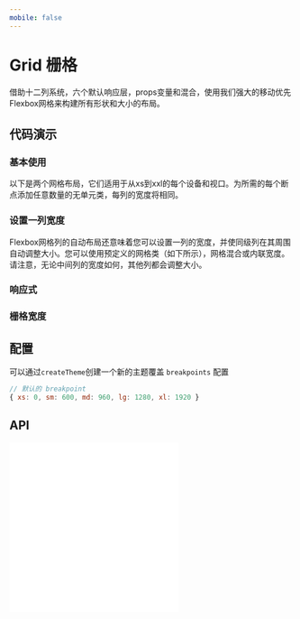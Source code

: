 ```yaml
---
mobile: false
---
```



# Grid 栅格

借助十二列系统，六个默认响应层，props变量和混合，使用我们强大的移动优先Flexbox网格来构建所有形状和大小的布局。


## 代码演示

### 基本使用

以下是两个网格布局，它们适用于从xs到xxl的每个设备和视口。为所需的每个断点添加任意数量的无单元类，每列的宽度将相同。

<code src="../../packages/wonder-ui/src/Row/demo/demo1.tsx"></code>

### 设置一列宽度

Flexbox网格列的自动布局还意味着您可以设置一列的宽度，并使同级列在其周围自动调整大小。您可以使用预定义的网格类（如下所示），网格混合或内联宽度。请注意，无论中间列的宽度如何，其他列都会调整大小。

<code src="../../packages/wonder-ui/src/Row/demo/demo2.tsx"></code>

### 响应式

<code src="../../packages/wonder-ui/src/Row/demo/demo3.tsx"></code>

### 栅格宽度

<code src="../../packages/wonder-ui/src/Row/demo/demo-row-cols-auto.tsx"></code>

<code src="../../packages/wonder-ui/src/Row/demo/demo-row-cols-width.tsx"></code>

<code src="../../packages/wonder-ui/src/Row/demo/demo-col-width.tsx"></code>
## 配置

可以通过`createTheme`创建一个新的主题覆盖 `breakpoints` 配置

```js | pure
// 默认的 breakpoint
{ xs: 0, sm: 600, md: 960, lg: 1280, xl: 1920 }
```

## API

<embed src="../../packages/wonder-ui/src/Row/index.md"></embed>
<embed src="../../packages/wonder-ui/src/Col/index.md"></embed>
